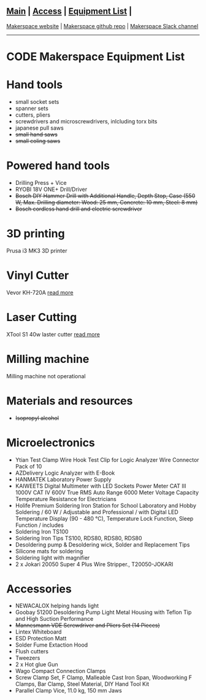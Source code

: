 [Main](README.md) | [Access](access.md) | [Equipment List](equipment.md) | 
------------------------
[Makerspace website](https://codeuniversity.github.io/makerspace/) |
[Makerspace github repo](https://github.com/codeuniversity/makerspace/) | [Makerspace Slack channel](https://codeuniversity.slack.com/archives/C011CN2SMFY)

------------------------

# CODE Makerspace Equipment List

# Hand tools
* small socket sets
* spanner sets
* cutters, pliers 
* screwdrivers and microscrewdrivers, inlcluding torx bits
* japanese pull saws
* ~~small hand saws~~
* ~~small coling saws~~

# Powered hand tools
* Drilling Press + Vice
* RYOBI 18V ONE+ Drill/Driver
* ~~Bosch DIY Hammer Drill with Additional Handle, Depth Stop, Case (550 W, Max. Drilling diameter: Wood: 25 mm, Concrete: 10 mm, Steel: 8 mm)~~
* ~~Bosch cordless hand drill and electric screwdriver~~

# 3D printing
Prusa i3 MK3 3D printer

# Vinyl Cutter
Vevor KH-720A [read more](vinyl_cutter.md)

# Laser Cutting
XTool S1 40w laster cutter [read more](lasercutter.md)

# Milling machine
Milling machine not operational

# Materials and resources
* ~~Isopropyl alcohol~~

# Microelectronics
* Ytian Test Clamp Wire Hook Test Clip for Logic Analyzer Wire Connector Pack of 10
* AZDelivery Logic Analyzer with E-Book
* HANMATEK Laboratory Power Supply
* KAIWEETS Digital Multimeter with LED Sockets Power Meter CAT III 1000V CAT IV 600V True RMS Auto Range 6000 Meter Voltage Capacity Temperature Resistance for Electricians
* Holife Premium Soldering Iron Station for School Laboratory and Hobby Soldering / 60 W / Adjustable and Professional / with Digital LED Temperature Display (90 - 480 °C), Temperature Lock Function, Sleep Function / includes
* Soldering Iron TS100
* Soldering Iron Tips	TS100, RDS80, RDS80, RDS80
* Desoldering pump & Desoldering wick, Solder and Replacement Tips
* Silicone mats for soldering
* Soldering light with magnifier
* 2 x Jokari 20050 Super 4 Plus Wire Stripper., T20050-JOKARI 

# Accessories 
* NEWACALOX helping hands light
* Goobay 51200 Desoldering Pump Light Metal Housing with Teflon Tip and High Suction Performance
* ~~Mannesmann VDE Screwdriver and Pliers Set (14 Pieces)~~
* Lintex Whiteboard
* ESD Protection Matt
* Solder Fume Extaction Hood
* Flush cutters
* Tweezers
* 2 x Hot glue Gun
* Wago Compact Connection Clamps
* Screw Clamp Set, F Clamp, Malleable Cast Iron Span, Woodworking F Clamps, Bar Clamp, Steel Material, DIY Hand Tool Kit
* Parallel Clamp Vice, 11.0 kg, 150 mm Jaws
